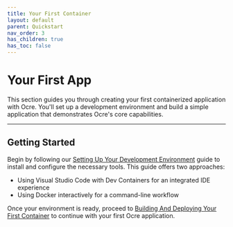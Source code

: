 ```yaml
---
title: Your First Container 
layout: default
parent: Quickstart
nav_order: 3 
has_children: true
has_toc: false
---
```


# Your First App

This section guides you through creating your first containerized application with Ocre. You'll set up a development environment and build a simple application that demonstrates Ocre's core capabilities.

---

## Getting Started

Begin by following our [Setting Up Your Development Environment](./dev-environment) guide to install and configure the necessary tools. This guide offers two approaches:
- Using Visual Studio Code with Dev Containers for an integrated IDE experience
- Using Docker interactively for a command-line workflow

Once your environment is ready, proceed to [Building And Deploying Your First Container](./first-container) to continue with your first Ocre application. 